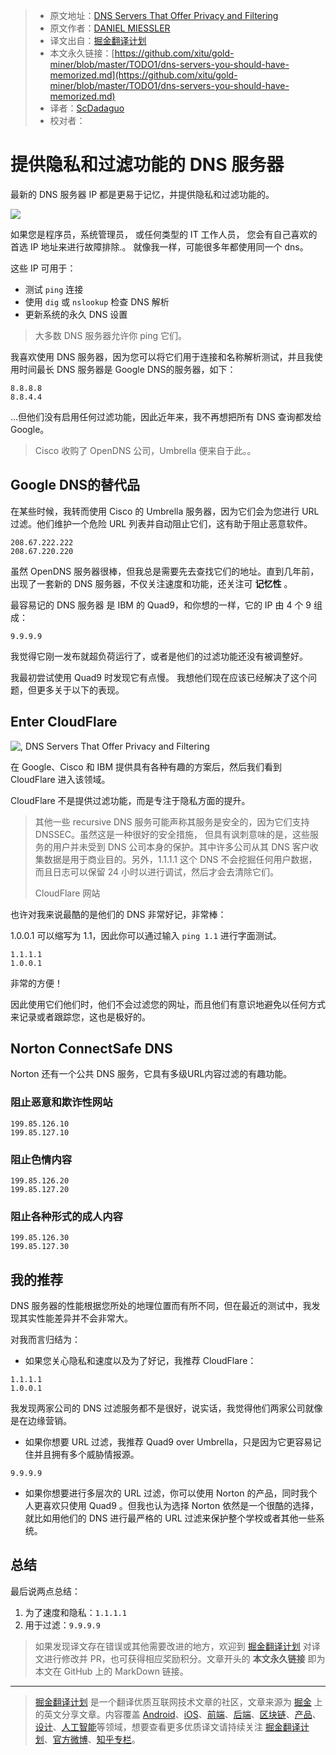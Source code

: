 > * 原文地址：[DNS Servers That Offer Privacy and Filtering](https://danielmiessler.com/blog/dns-servers-you-should-have-memorized/)
> * 原文作者：[DANIEL MIESSLER](https://danielmiessler.com/blog/author/daniel/)
> * 译文出自：[掘金翻译计划](https://github.com/xitu/gold-miner)
> * 本文永久链接：[https://github.com/xitu/gold-miner/blob/master/TODO1/dns-servers-you-should-have-memorized.md](https://github.com/xitu/gold-miner/blob/master/TODO1/dns-servers-you-should-have-memorized.md)
> * 译者：[ScDadaguo](https://github.com/ScDadaguo)
> * 校对者：

# 提供隐私和过滤功能的 DNS 服务器

最新的 DNS 服务器 IP 都是更易于记忆，并提供隐私和过滤功能的。

![](https://danielmiessler.com/images/DNS.png)

如果您是程序员，系统管理员， 或任何类型的 IT 工作人员， 您会有自己喜欢的首选 IP 地址来进行故障排除.。 就像我一样，可能很多年都使用同一个 dns。

这些 IP 可用于：

*   测试 `ping` 连接
*   使用 `dig` 或 `nslookup` 检查 DNS 解析
*   更新系统的永久 DNS 设置

> 大多数 DNS 服务器允许你 ping 它们。

我喜欢使用 DNS 服务器，因为您可以将它们用于连接和名称解析测试，并且我使用时间最长 DNS 服务器是 Google DNS的服务器，如下：

```
8.8.8.8  
8.8.4.4
```

…但他们没有启用任何过滤功能，因此近年来，我不再想把所有 DNS 查询都发给 Google。

> Cisco 收购了 OpenDNS 公司，Umbrella 便来自于此。。

## Google DNS的替代品

在某些时候，我转而使用 Cisco 的 Umbrella 服务器，因为它们会为您进行 URL 过滤。他们维护一个危险 URL 列表并自动阻止它们，这有助于阻止恶意软件。

```
208.67.222.222  
208.67.220.220
```

虽然 OpenDNS 服务器很棒，但我总是需要先去查找它们的地址。直到几年前，出现了一套新的 DNS 服务器，不仅关注速度和功能，还关注可 **记忆性** 。

最容易记的 DNS 服务器 是 IBM 的 Quad9，和你想的一样，它的 IP 由 4 个 9 组成：

```
9.9.9.9
```

我觉得它刚一发布就超负荷运行了，或者是他们的过滤功能还没有被调整好。

我最初尝试使用 Quad9 时发现它有点慢。 我想他们现在应该已经解决了这个问题，但更多关于以下的表现。

## Enter CloudFlare

![, DNS Servers That Offer Privacy and Filtering](https://danielmiessler.com/images/Screen-Shot-2019-01-27-at-11.49.14-PM-300x300.png)

在 Google、Cisco 和 IBM 提供具有各种有趣的方案后，然后我们看到 CloudFlare 进入该领域。

CloudFlare 不是提供过滤功能，而是专注于隐私方面的提升。

> 其他一些 recursive  DNS 服务可能声称其服务是安全的，因为它们支持 DNSSEC。虽然这是一种很好的安全措施， 但具有讽刺意味的是，这些服务的用户并未受到 DNS 公司本身的保护。其中许多公司从其 DNS 客户收集数据是用于商业目的。另外，1.1.1.1 这个 DNS 不会挖掘任何用户数据，而且日志可以保留 24 小时以进行调试，然后才会去清除它们。
>   
> CloudFlare 网站

也许对我来说最酷的是他们的 DNS 非常好记，非常棒：

1.0.0.1 可以缩写为 1.1，因此你可以通过输入 `ping 1.1` 进行字面测试。

```
1.1.1.1  
1.0.0.1
```

非常的方便！

因此使用它们他们时，他们不会过滤您的网址，而且他们有意识地避免以任何方式来记录或者跟踪您，这也是极好的。

## Norton ConnectSafe DNS

Norton 还有一个公共 DNS 服务，它具有多级URL内容过滤的有趣功能。

### 阻止恶意和欺诈性网站

```
199.85.126.10  
199.85.127.10
```

### 阻止色情内容

```
199.85.126.20  
199.85.127.20
```

### 阻止各种形式的成人内容

```
199.85.126.30  
199.85.127.30
```

## 我的推荐

DNS 服务器的性能根据您所处的地理位置而有所不同，但在最近的测试中，我发现其实性能差异并不会非常大。

对我而言归结为：

*   如果您关心隐私和速度以及为了好记，我推荐 CloudFlare：

```
1.1.1.1  
1.0.0.1
```

我发现两家公司的 DNS 过滤服务都不是很好，说实话，我觉得他们两家公司就像是在边缘营销。

*   如果你想要 URL 过滤，我推荐 Quad9 over Umbrella，只是因为它更容易记住并且拥有多个威胁情报源。

```
9.9.9.9
```

*   如果你想要进行多层次的 URL 过滤，你可以使用 Norton 的产品，同时我个人更喜欢只使用 Quad9 。但我也认为选择 Norton 依然是一个很酷的选择，就比如用他们的 DNS 进行最严格的 URL 过滤来保护整个学校或者其他一些系统。


## 总结

最后说两点总结：

1.  为了速度和隐私：`1.1.1.1`
2.  用于过滤：`9.9.9.9`

> 如果发现译文存在错误或其他需要改进的地方，欢迎到 [掘金翻译计划](https://github.com/xitu/gold-miner) 对译文进行修改并 PR，也可获得相应奖励积分。文章开头的 **本文永久链接** 即为本文在 GitHub 上的 MarkDown 链接。

---

> [掘金翻译计划](https://github.com/xitu/gold-miner) 是一个翻译优质互联网技术文章的社区，文章来源为 [掘金](https://juejin.im) 上的英文分享文章。内容覆盖 [Android](https://github.com/xitu/gold-miner#android)、[iOS](https://github.com/xitu/gold-miner#ios)、[前端](https://github.com/xitu/gold-miner#前端)、[后端](https://github.com/xitu/gold-miner#后端)、[区块链](https://github.com/xitu/gold-miner#区块链)、[产品](https://github.com/xitu/gold-miner#产品)、[设计](https://github.com/xitu/gold-miner#设计)、[人工智能](https://github.com/xitu/gold-miner#人工智能)等领域，想要查看更多优质译文请持续关注 [掘金翻译计划](https://github.com/xitu/gold-miner)、[官方微博](http://weibo.com/juejinfanyi)、[知乎专栏](https://zhuanlan.zhihu.com/juejinfanyi)。
